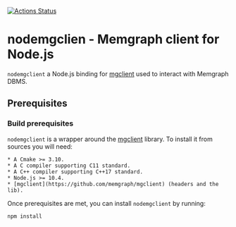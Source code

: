 [![Actions Status](https://github.com/memgraph/nodemgclient/workflows/CI/badge.svg)](https://github.com/memgraph/nodemgclient/actions)

# nodemgclien - Memgraph client for Node.js

`nodemgclient` a Node.js binding for
[mgclient](https://github.com/memgraph/mgclient) used to interact with
Memgraph DBMS.

## Prerequisites

### Build prerequisites

`nodemgclient` is a wrapper around the
[mgclient](https://github.com/memgraph/mgclient) library. To install it from
sources you will need:

    * A Cmake >= 3.10.
    * A C compiler supporting C11 standard.
    * A C++ compiler supporting C++17 standard.
    * Node.js >= 10.4.
    * [mgclient](https://github.com/memgraph/mgclient) (headers and the lib).

Once prerequisites are met, you can install `nodemgclient` by running:

```bash
npm install
```
